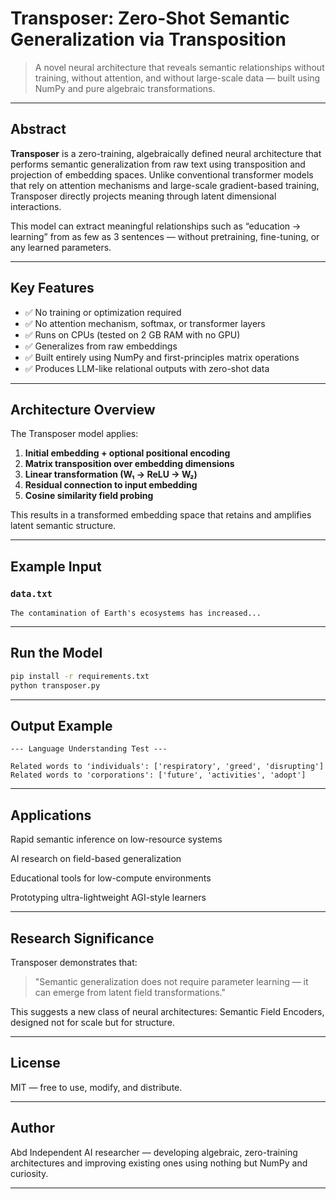 # Transposer: Zero-Shot Semantic Generalization via Transposition

> A novel neural architecture that reveals semantic relationships without training, without attention, and without large-scale data — built using NumPy and pure algebraic transformations.

---

##  Abstract

**Transposer** is a zero-training, algebraically defined neural architecture that performs semantic generalization from raw text using transposition and projection of embedding spaces. Unlike conventional transformer models that rely on attention mechanisms and large-scale gradient-based training, Transposer directly projects meaning through latent dimensional interactions.

This model can extract meaningful relationships such as “education → learning” from as few as 3 sentences — without pretraining, fine-tuning, or any learned parameters.

---

##  Key Features

- ✅ No training or optimization required  
- ✅ No attention mechanism, softmax, or transformer layers  
- ✅ Runs on CPUs (tested on 2 GB RAM with no GPU)  
- ✅ Generalizes from raw embeddings  
- ✅ Built entirely using NumPy and first-principles matrix operations  
- ✅ Produces LLM-like relational outputs with zero-shot data

---

##  Architecture Overview

The Transposer model applies:

1. **Initial embedding + optional positional encoding**
2. **Matrix transposition over embedding dimensions**
3. **Linear transformation (W₁ → ReLU → W₂)**
4. **Residual connection to input embedding**
5. **Cosine similarity field probing**

This results in a transformed embedding space that retains and amplifies latent semantic structure.

---

## Example Input

### `data.txt`

```text
The contamination of Earth's ecosystems has increased...
```

---

## Run the Model

```bash
pip install -r requirements.txt
python transposer.py
```

---

## Output Example

```
--- Language Understanding Test ---

Related words to 'individuals': ['respiratory', 'greed', 'disrupting']
Related words to 'corporations': ['future', 'activities', 'adopt']
```

---

## Applications

Rapid semantic inference on low-resource systems

AI research on field-based generalization

Educational tools for low-compute environments

Prototyping ultra-lightweight AGI-style learners



---

## Research Significance

Transposer demonstrates that:

> "Semantic generalization does not require parameter learning — it can emerge from latent field transformations."



This suggests a new class of neural architectures:
Semantic Field Encoders, designed not for scale but for structure.


---



## License

MIT — free to use, modify, and distribute.


---

## Author

Abd
Independent AI researcher — developing algebraic, zero-training architectures and improving existing ones using nothing but NumPy and curiosity.


---

